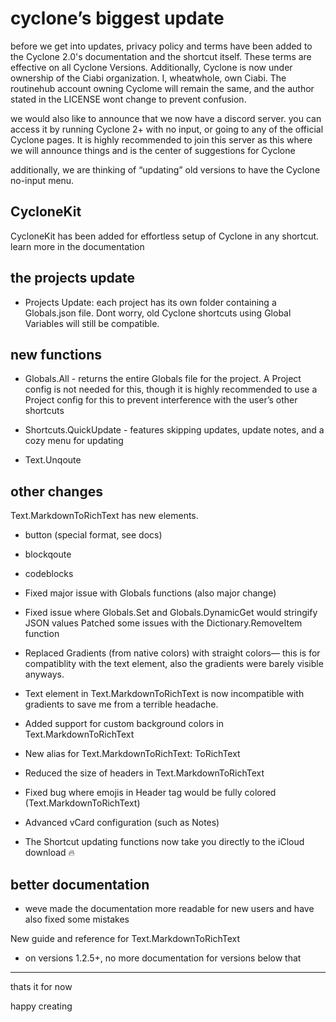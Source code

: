 # cyclone’s biggest update

before we get into updates, privacy policy and terms have been added to the Cyclone 2.0's documentation and the shortcut itself. These terms are effective on all Cyclone Versions. Additionally, Cyclone is now under ownership of the Ciabi organization. I, wheatwhole, own Ciabi. The routinehub account owning Cyclome will remain the same, and the author stated in the LICENSE wont change to prevent confusion.

we would also like to announce that we now have a discord server. you can access it by running Cyclone 2+ with no input, or going to any of the official Cyclone pages. It is highly recommended to join this server as this where we will announce things and is the center of suggestions for Cyclone

additionally, we are thinking of “updating” old versions to have the Cyclone no-input menu.

## CycloneKit
CycloneKit has been added for effortless setup of Cyclone in any shortcut. learn more in the documentation

## the projects update

- Projects Update: each project has its own folder containing a Globals.json file. Dont worry, old Cyclone shortcuts using Global Variables will still be compatible.

## new functions

- Globals.All - returns the entire Globals file for the project. A Project config is not needed for this, though it is highly recommended to use a Project config for this to prevent interference with the user’s other shortcuts 

- Shortcuts.QuickUpdate - features skipping updates, update notes, and a cozy menu for updating

- Text.Unqoute

## other changes
Text.MarkdownToRichText has new elements. 
- button (special format, see docs)
- blockqoute
- codeblocks

- Fixed major issue with Globals functions (also major change)

- Fixed issue where Globals.Set and Globals.DynamicGet would stringify JSON values
Patched some issues with the Dictionary.RemoveItem function

- Replaced Gradients (from native colors) with straight colors— this is for compatiblity with the text element, also the gradients were barely visible anyways. 

- Text element in Text.MarkdownToRichText is now incompatible with gradients to save me from a terrible headache.

- Added support for custom background colors in Text.MarkdownToRichText

- New alias for Text.MarkdownToRichText: ToRichText

- Reduced the size of headers in Text.MarkdownToRichText

- Fixed bug where emojis in Header tag would be fully colored (Text.MarkdownToRichText)

- Advanced vCard configuration (such as Notes)

- The Shortcut updating functions now take you directly to the iCloud download 🔥

## better documentation

- weve made the documentation more readable for new users and have also fixed some mistakes
 
New guide and reference for Text.MarkdownToRichText 
- on versions 1.2.5+, no more documentation for versions below that
---
thats it for now

happy creating